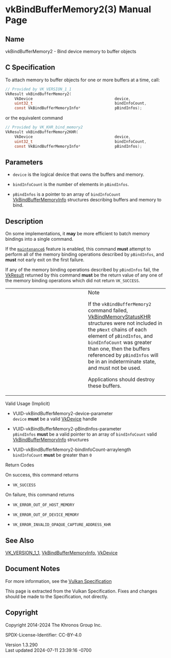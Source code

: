 # vkBindBufferMemory2(3) Manual Page

## Name

vkBindBufferMemory2 - Bind device memory to buffer objects



## <a href="#_c_specification" class="anchor"></a>C Specification

To attach memory to buffer objects for one or more buffers at a time,
call:

``` c
// Provided by VK_VERSION_1_1
VkResult vkBindBufferMemory2(
    VkDevice                                    device,
    uint32_t                                    bindInfoCount,
    const VkBindBufferMemoryInfo*               pBindInfos);
```

or the equivalent command

``` c
// Provided by VK_KHR_bind_memory2
VkResult vkBindBufferMemory2KHR(
    VkDevice                                    device,
    uint32_t                                    bindInfoCount,
    const VkBindBufferMemoryInfo*               pBindInfos);
```

## <a href="#_parameters" class="anchor"></a>Parameters

- `device` is the logical device that owns the buffers and memory.

- `bindInfoCount` is the number of elements in `pBindInfos`.

- `pBindInfos` is a pointer to an array of `bindInfoCount`
  [VkBindBufferMemoryInfo](https://registry.khronos.org/vulkan/specs/1.3-extensions/man/html/VkBindBufferMemoryInfo.html) structures
  describing buffers and memory to bind.

## <a href="#_description" class="anchor"></a>Description

On some implementations, it **may** be more efficient to batch memory
bindings into a single command.

If the <a
href="https://registry.khronos.org/vulkan/specs/1.3-extensions/html/vkspec.html#features-maintenance6"
target="_blank" rel="noopener"><code>maintenance6</code></a> feature is
enabled, this command **must** attempt to perform all of the memory
binding operations described by `pBindInfos`, and **must** not early
exit on the first failure.

If any of the memory binding operations described by `pBindInfos` fail,
the [VkResult](https://registry.khronos.org/vulkan/specs/1.3-extensions/man/html/VkResult.html) returned by this command **must** be the
return value of any one of the memory binding operations which did not
return `VK_SUCCESS`.

<table>
<colgroup>
<col style="width: 50%" />
<col style="width: 50%" />
</colgroup>
<tbody>
<tr>
<td class="icon"><em></em></td>
<td class="content">Note
<p>If the <code>vkBindBufferMemory2</code> command failed, <a
href="VkBindMemoryStatusKHR.html">VkBindMemoryStatusKHR</a> structures
were not included in the <code>pNext</code> chains of each element of
<code>pBindInfos</code>, and <code>bindInfoCount</code> was greater than
one, then the buffers referenced by <code>pBindInfos</code> will be in
an indeterminate state, and must not be used.</p>
<p>Applications should destroy these buffers.</p></td>
</tr>
</tbody>
</table>

Valid Usage (Implicit)

- <a href="#VUID-vkBindBufferMemory2-device-parameter"
  id="VUID-vkBindBufferMemory2-device-parameter"></a>
  VUID-vkBindBufferMemory2-device-parameter  
  `device` **must** be a valid [VkDevice](https://registry.khronos.org/vulkan/specs/1.3-extensions/man/html/VkDevice.html) handle

- <a href="#VUID-vkBindBufferMemory2-pBindInfos-parameter"
  id="VUID-vkBindBufferMemory2-pBindInfos-parameter"></a>
  VUID-vkBindBufferMemory2-pBindInfos-parameter  
  `pBindInfos` **must** be a valid pointer to an array of
  `bindInfoCount` valid
  [VkBindBufferMemoryInfo](https://registry.khronos.org/vulkan/specs/1.3-extensions/man/html/VkBindBufferMemoryInfo.html) structures

- <a href="#VUID-vkBindBufferMemory2-bindInfoCount-arraylength"
  id="VUID-vkBindBufferMemory2-bindInfoCount-arraylength"></a>
  VUID-vkBindBufferMemory2-bindInfoCount-arraylength  
  `bindInfoCount` **must** be greater than `0`

Return Codes

On success, this command returns  
- `VK_SUCCESS`

On failure, this command returns  
- `VK_ERROR_OUT_OF_HOST_MEMORY`

- `VK_ERROR_OUT_OF_DEVICE_MEMORY`

- `VK_ERROR_INVALID_OPAQUE_CAPTURE_ADDRESS_KHR`

## <a href="#_see_also" class="anchor"></a>See Also

[VK_VERSION_1_1](https://registry.khronos.org/vulkan/specs/1.3-extensions/man/html/VK_VERSION_1_1.html),
[VkBindBufferMemoryInfo](https://registry.khronos.org/vulkan/specs/1.3-extensions/man/html/VkBindBufferMemoryInfo.html),
[VkDevice](https://registry.khronos.org/vulkan/specs/1.3-extensions/man/html/VkDevice.html)

## <a href="#_document_notes" class="anchor"></a>Document Notes

For more information, see the <a
href="https://registry.khronos.org/vulkan/specs/1.3-extensions/html/vkspec.html#vkBindBufferMemory2"
target="_blank" rel="noopener">Vulkan Specification</a>

This page is extracted from the Vulkan Specification. Fixes and changes
should be made to the Specification, not directly.

## <a href="#_copyright" class="anchor"></a>Copyright

Copyright 2014-2024 The Khronos Group Inc.

SPDX-License-Identifier: CC-BY-4.0

Version 1.3.290  
Last updated 2024-07-11 23:39:16 -0700
